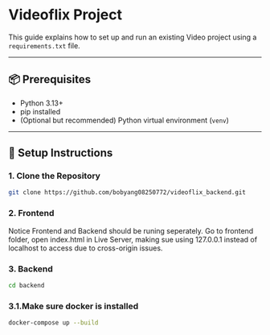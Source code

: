 

# Videoflix Project 

This guide explains how to set up and run an existing Video project using a `requirements.txt` file.

---

## 📦 Prerequisites

- Python 3.13+
- pip installed
- (Optional but recommended) Python virtual environment (`venv`)

---

## 🚀 Setup Instructions

### 1. Clone the Repository

```bash
git clone https://github.com/bobyang08250772/videoflix_backend.git
```

### 2. Frontend
Notice Frontend and Backend should be runing seperately.
Go to frontend folder, open index.html in Live Server, making sue using 127.0.0.1 instead of localhost to access due to cross-origin issues.

### 3. Backend

```bash
cd backend
```

### 3.1.Make sure docker is installed 
```bash
docker-compose up --build
```


